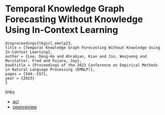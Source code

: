 # Temporal Knowledge Graph Forecasting Without Knowledge Using In-Context Learning

```
@inproceedings{tkgicl_emnlp23,
title = {Temporal Knowledge Graph Forecasting Without Knowledge Using In-Context Learning},
author = {Lee, Dong-Ho and Ahrabian, Kian and Jin, Woojeong and Morstatter, Fred and Pujara, Jay},
booktitle = {Proceedings of the 2023 Conference on Empirical Methods in Natural Language Processing (EMNLP)},
pages = {544--557},
year = {2023}
}
```

links
- [acl](https://aclanthology.org/2023.emnlp-main.36)
- [openreview](https://openreview.net/forum?id=wpjRa3d9OJ)
